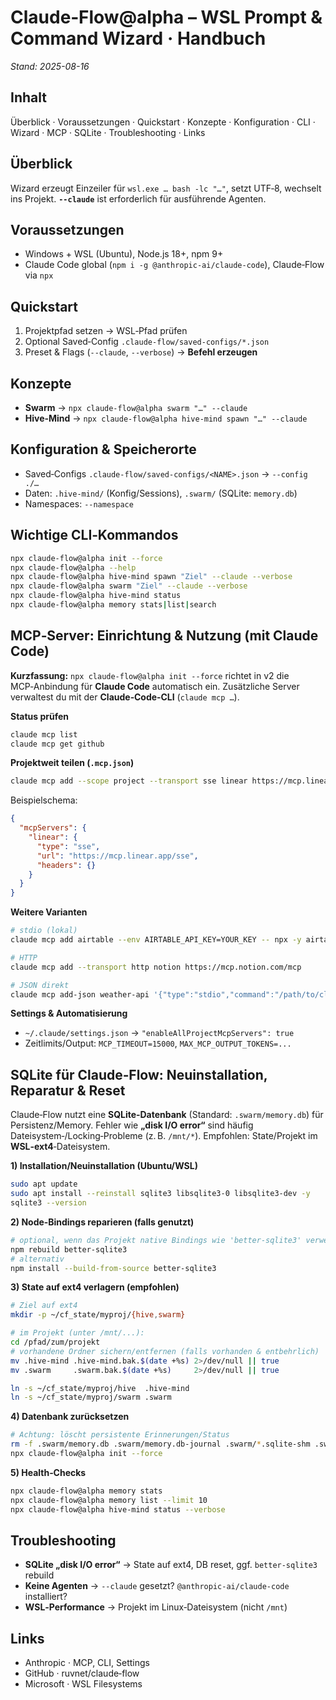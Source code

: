 <!-- rebuilt 2025-08-16 with MCP section -->
# Claude‑Flow@alpha – WSL Prompt & Command Wizard · Handbuch
*Stand: 2025-08-16*

## Inhalt
Überblick · Voraussetzungen · Quickstart · Konzepte · Konfiguration · CLI · Wizard · MCP · SQLite · Troubleshooting · Links

## Überblick
Wizard erzeugt Einzeiler für `wsl.exe … bash -lc "…"`, setzt UTF‑8, wechselt ins Projekt. **`--claude`** ist erforderlich für ausführende Agenten.

## Voraussetzungen
- Windows + WSL (Ubuntu), Node.js 18+, npm 9+
- Claude Code global (`npm i -g @anthropic-ai/claude-code`), Claude‑Flow via `npx`

## Quickstart
1) Projektpfad setzen → WSL‑Pfad prüfen  
2) Optional Saved‑Config `.claude-flow/saved-configs/*.json`  
3) Preset & Flags (`--claude`, `--verbose`) → **Befehl erzeugen**

## Konzepte
- **Swarm** → `npx claude-flow@alpha swarm "…" --claude`  
- **Hive‑Mind** → `npx claude-flow@alpha hive-mind spawn "…" --claude`

## Konfiguration & Speicherorte
- Saved‑Configs `.claude-flow/saved-configs/<NAME>.json` → `--config ./…`  
- Daten: `.hive-mind/` (Konfig/Sessions), `.swarm/` (SQLite: `memory.db`)  
- Namespaces: `--namespace`

## Wichtige CLI‑Kommandos
```bash
npx claude-flow@alpha init --force
npx claude-flow@alpha --help
npx claude-flow@alpha hive-mind spawn "Ziel" --claude --verbose
npx claude-flow@alpha swarm "Ziel" --claude --verbose
npx claude-flow@alpha hive-mind status
npx claude-flow@alpha memory stats|list|search
```


## MCP‑Server: Einrichtung & Nutzung (mit Claude Code)

**Kurzfassung:** `npx claude-flow@alpha init --force` richtet in v2 die MCP‑Anbindung für **Claude Code** automatisch ein. Zusätzliche Server verwaltest du mit der **Claude‑Code‑CLI** (`claude mcp …`).

**Status prüfen**
```bash
claude mcp list
claude mcp get github
```

**Projektweit teilen (`.mcp.json`)**
```bash
claude mcp add --scope project --transport sse linear https://mcp.linear.app/sse
```
Beispielschema:
```json
{
  "mcpServers": {
    "linear": {
      "type": "sse",
      "url": "https://mcp.linear.app/sse",
      "headers": {}
    }
  }
}
```

**Weitere Varianten**
```bash
# stdio (lokal)
claude mcp add airtable --env AIRTABLE_API_KEY=YOUR_KEY -- npx -y airtable-mcp-server

# HTTP
claude mcp add --transport http notion https://mcp.notion.com/mcp

# JSON direkt
claude mcp add-json weather-api '{"type":"stdio","command":"/path/to/cli","args":["--api-key","abc"],"env":{"CACHE_DIR":"/tmp"}}'
```

**Settings & Automatisierung**
- `~/.claude/settings.json` → `"enableAllProjectMcpServers": true`
- Zeitlimits/Output: `MCP_TIMEOUT=15000`, `MAX_MCP_OUTPUT_TOKENS=...`



## SQLite für Claude‑Flow: Neuinstallation, Reparatur & Reset

Claude‑Flow nutzt eine **SQLite‑Datenbank** (Standard: `.swarm/memory.db`) für Persistenz/Memory. Fehler wie **„disk I/O error“** sind häufig Dateisystem‑/Locking‑Probleme (z. B. `/mnt/*`). Empfohlen: State/Projekt im **WSL‑ext4**‑Dateisystem.

**1) Installation/Neuinstallation (Ubuntu/WSL)**
```bash
sudo apt update
sudo apt install --reinstall sqlite3 libsqlite3-0 libsqlite3-dev -y
sqlite3 --version
```

**2) Node‑Bindings reparieren (falls genutzt)**
```bash
# optional, wenn das Projekt native Bindings wie 'better-sqlite3' verwendet
npm rebuild better-sqlite3
# alternativ
npm install --build-from-source better-sqlite3
```

**3) State auf ext4 verlagern (empfohlen)**
```bash
# Ziel auf ext4
mkdir -p ~/cf_state/myproj/{hive,swarm}

# im Projekt (unter /mnt/...):
cd /pfad/zum/projekt
# vorhandene Ordner sichern/entfernen (falls vorhanden & entbehrlich)
mv .hive-mind .hive-mind.bak.$(date +%s) 2>/dev/null || true
mv .swarm     .swarm.bak.$(date +%s)     2>/dev/null || true

ln -s ~/cf_state/myproj/hive  .hive-mind
ln -s ~/cf_state/myproj/swarm .swarm
```

**4) Datenbank zurücksetzen**
```bash
# Achtung: löscht persistente Erinnerungen/Status
rm -f .swarm/memory.db .swarm/memory.db-journal .swarm/*.sqlite-shm .swarm/*.sqlite-wal 2>/dev/null || true
npx claude-flow@alpha init --force
```

**5) Health‑Checks**
```bash
npx claude-flow@alpha memory stats
npx claude-flow@alpha memory list --limit 10
npx claude-flow@alpha hive-mind status --verbose
```


## Troubleshooting
- **SQLite „disk I/O error“** → State auf ext4, DB reset, ggf. `better-sqlite3` rebuild  
- **Keine Agenten** → `--claude` gesetzt? `@anthropic-ai/claude-code` installiert?  
- **WSL‑Performance** → Projekt im Linux‑Dateisystem (nicht `/mnt`)

## Links
- Anthropic · MCP, CLI, Settings  
- GitHub · ruvnet/claude‑flow  
- Microsoft · WSL Filesystems
